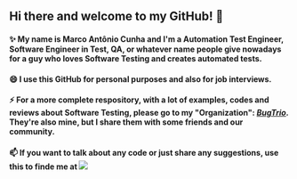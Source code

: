 ## Hi there and welcome to my GitHub! 👋

#### ✨ My name is Marco Antônio Cunha and I'm a Automation Test Engineer, Software Engineer in Test, QA, or whatever name people give nowadays for a guy who loves Software Testing and creates automated tests.

#### 😄 I use this GitHub for personal purposes and also for job interviews.

#### ⚡ For a more complete respository, with a lot of examples, codes and reviews about Software Testing, please go to my "Organization": [*BugTrio*](https://github.com/bugtrio/). They're also mine, but I share them with some friends and our community.

#### 📫 If you want to talk about any code or just share any suggestions, use this to finde me at [<img src="https://img.shields.io/badge/linkedin-%230077B5.svg?&style=for-the-badge&logo=linkedin&logoColor=white" />](https://www.linkedin.com/in/marcoantjr/)
